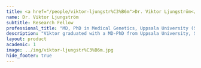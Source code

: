 ```yaml
---
title: <a href="/people/viktor-ljungstr%C3%B6m">Dr. Viktor Ljungström</a>
name: Dr. Viktor Ljungström
subtitle: Research Fellow
professional_title: "MD, PhD in Medical Genetics, Uppsala University (Sweden), Postdoctoral Fellow (2020-2023), Resident Physician of Clinical Genetics, Uppsala Akademiska Hospital"  # Joined professional titles
description: "Viktor graduated with a MD-PhD from Uppsala University, Sweden. His doctoral research focused on next-generation sequencing studies of Chronic Lymphocytic Leukemia under the supervision of Dr. Richard Rosenquist Brandell and Dr. Tobias Sjöblom. He is a resident physician in Clinical Genetics at Uppsala Akademiska Hospital, Sweden with focus on molecular hematology.He joined the Park Lab in 2020 focusing on cancer genomics studies."
layout: product
academic: 1
image: ../img/viktor-ljungstr%C3%B6m.jpg
hide_footer: true
---
```

